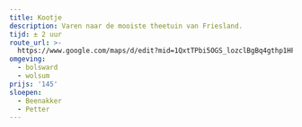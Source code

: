 ```yaml
---
title: Kootje
description: Varen naar de mooiste theetuin van Friesland.
tijd: ± 2 uur
route_url: >-
  https://www.google.com/maps/d/edit?mid=1QxtTPbi5OGS_lozclBgBq4gthp1HF8Xx&usp=sharing
omgeving:
  - bolsward
  - wolsum
prijs: '145'
sloepen:
  - Beenakker
  - Petter
---
```

